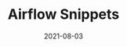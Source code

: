 ---
date: "2021-08-03"
title: Airflow Snippets
link: https://marketplace.visualstudio.com/items?itemName=lucasmelin.airflow-snippets
summary: "An Apache Airflow Snippets Extension for VSCode."
github:  https://github.com/lucasmelin/airflow-snippets
---